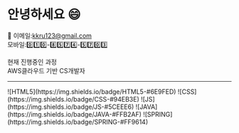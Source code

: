 # 안녕하세요 :smile:


:speech_balloon:
이메일:kkru123@gmail.com<br>
모바일::zero::one::zero:-:eight::five::seven::four:-:five::seven::zero::three:


현재 진행중인 과정 <br>
AWS클라우드 기반 CS개발자
<hr>
![HTML5](https://img.shields.io/badge/HTML5-#6E9FED)
![CSS](https://img.shields.io/badge/CSS-#94EB3E)
![JS](https://img.shields.io/badge/JS-#5CEEE6)
![JAVA](https://img.shields.io/badge/JAVA-#FFB2AF)
![SPRING](https://img.shields.io/badge/SPRING-#FF9614)





<!--
**kkru123/kkru123** is a ✨ _special_ ✨ repository because its `README.md` (this file) appears on your GitHub profile.

Here are some ideas to get you started:

- 🔭 I’m currently working on ...
- 🌱 I’m currently learning ...
- 👯 I’m looking to collaborate on ...
- 🤔 I’m looking for help with ...
- 💬 Ask me about ...
- 📫 How to reach me: ...
- 😄 Pronouns: ...
- ⚡ Fun fact: ...
-->
